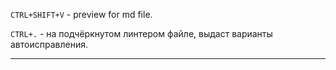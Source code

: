 `CTRL+SHIFT+V` - preview for md file.

`CTRL+.` - на подчёркнутом линтером файле, выдаст варианты автоисправления.

___


